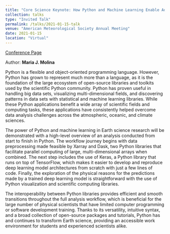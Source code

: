 ```yaml
---
title: "Core Science Keynote: How Python and Machine Learning Enable Advances in Earth Science"
collection: talks
type: "Invited Talk"
permalink: /talks/2021-01-15-talk
venue: "American Meteorological Society Annual Meeting"
date: 2021-01-15
location: "Virtual"
---
```


[Conference Page](https://ams.confex.com/ams/101ANNUAL/meetingapp.cgi/Paper/382755)

Author: **Maria J. Molina**

Python is a flexible and object-oriented programming language. However, Python has grown to represent much more than a language, as it is the foundation of the large ecosystem of open-source libraries and toolkits used by the scientific Python community. Python has proven useful in handling big data sets, visualizing multi-dimensional fields, and discovering patterns in data sets with statistical and machine learning libraries. While these Python applications benefit a wide array of scientific fields and computing tasks, these applications have consistently helped overcome data analysis challenges across the atmospheric, oceanic, and climate sciences.

The power of Python and machine learning in Earth science research will be demonstrated with a high-level overview of an analysis conducted from start to finish in Python. The workflow journey begins with data preprocessing made feasible by Xarray and Dask, two Python libraries that facilitate parallel computing of large, multi-dimensional arrays when combined. The next step includes the use of Keras, a Python library that runs on top of TensorFlow, which makes it easier to develop and reproduce deep learning model architectures from scratch with just a few lines of code. Finally, the exploration of the physical reasons for the predictions made by a trained deep learning model is straightforward with the use of Python visualization and scientific computing libraries.

The interoperability between Python libraries provides efficient and smooth transitions throughout the full analysis workflow, which is beneficial for the large number of physical scientists that have limited computer programming or software development training. Thanks to its versatility, intuitive syntax, and a broad collection of open-source packages and tutorials, Python has and continues to transform Earth science, providing an accessible work environment for students and experienced scientists alike.
